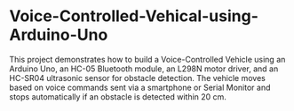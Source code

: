 # Voice-Controlled-Vehical-using-Arduino-Uno
This project demonstrates how to build a Voice-Controlled Vehicle using an Arduino Uno, an HC-05 Bluetooth module, an L298N motor driver, and an HC-SR04 ultrasonic sensor for obstacle detection. The vehicle moves based on voice commands sent via a smartphone or Serial Monitor and stops automatically if an obstacle is detected within 20 cm.
